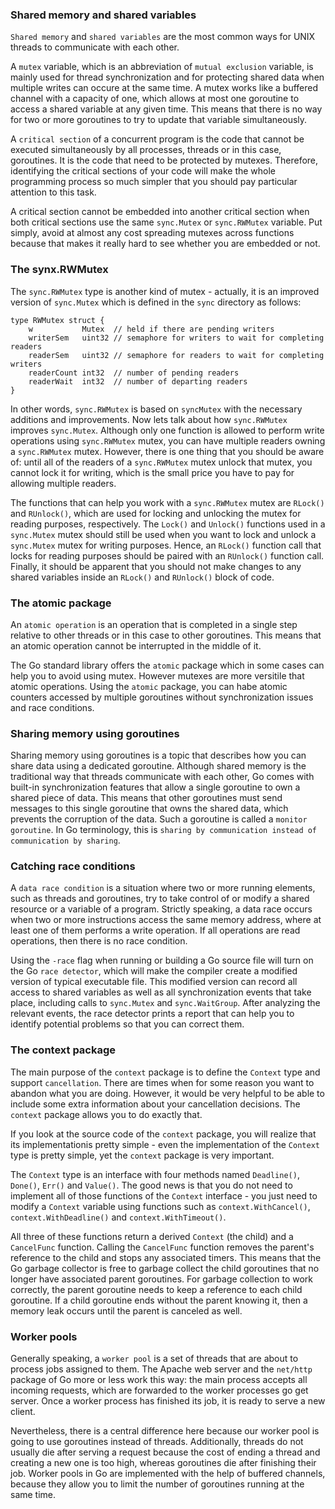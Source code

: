 ### Shared memory and shared variables
`Shared memory` and `shared variables` are the most common ways for UNIX threads to communicate with each other.

A `mutex` variable, which is an abbreviation of `mutual exclusion` variable, is mainly used for thread synchronization and for protecting shared data when multiple writes can occure at the same time. A mutex works like a buffered channel with a capacity of one, which allows at most one goroutine to access a shared variable at any given time. This means that there is no way for two or more goroutines to try to update that variable simultaneously.

A `critical section` of a concurrent program is the code that cannot be executed simultaneously by all processes, threads or in this case, goroutines. It is the code that need to be protected by mutexes. Therefore, identifying the critical sections of your code will make the whole programming process so much simpler that you should pay particular attention to this task.

A critical section cannot be embedded into another critical section when both critical sections use the same `sync.Mutex` or `sync.RWMutex` variable. Put simply, avoid at almost any cost spreading mutexes across functions because that makes it really hard to see whether you are embedded or not.

### The synx.RWMutex
The `sync.RWMutex` type is another kind of mutex - actually, it is an improved version of `sync.Mutex` which is defined in the `sync` directory as follows:
```
type RWMutex struct {
	w           Mutex  // held if there are pending writers
	writerSem   uint32 // semaphore for writers to wait for completing readers
	readerSem   uint32 // semaphore for readers to wait for completing writers
	readerCount int32  // number of pending readers
	readerWait  int32  // number of departing readers
}
```

In other words, `sync.RWMutex` is based on `syncMutex` with the necessary additions and improvements. Now lets talk about how `sync.RWMutex` improves `sync.Mutex`. Although only one function is allowed to perform write operations using `sync.RWMutex` mutex, you can have multiple readers owning a `sync.RWMutex` mutex. However, there is one thing that you should be aware of: until all of the readers of a `sync.RWMutex` mutex unlock that mutex, you cannot lock it for writing, which is the small price you have to pay for allowing multiple readers.

The functions that can help you work with a `sync.RWMutex` mutex are `RLock()` and `RUnlock()`, which are used for locking and unlocking the mutex for reading purposes, respectively. The `Lock()` and `Unlock()` functions used in a `sync.Mutex` mutex should still be used when you want to lock and unlock a `sync.Mutex` mutex for writing purposes. Hence, an `RLock()` function call that locks for reading purposes should be paired with an `RUnlock()` function call. Finally, it should be apparent that you should not make changes to any shared variables inside an `RLock()` and `RUnlock()` block of code.

### The atomic package
An `atomic operation` is an operation that is completed in a single step relative to other threads or in this case to other goroutines. This means that an atomic operation cannot be interrupted in the middle of it.

The Go standard library offers the `atomic` package which in some cases can help you to avoid using mutex. However mutexes are more versitile that atomic operations. Using the `atomic` package, you can habe atomic counters accessed by multiple goroutines without synchronization issues and race conditions.

### Sharing memory using goroutines
Sharing memory using goroutines is a topic that describes how you can share data using a dedicated goroutine. Although shared memory is the traditional way that threads communicate with each other, Go comes with built-in synchronization features that allow a single goroutine to own a shared piece of data. This means that other goroutines must send messages to this single goroutine that owns the shared data, which prevents the corruption of the data. Such a goroutine is called a `monitor goroutine`. In Go terminology, this is `sharing by communication instead of communication by sharing`.

### Catching race conditions
A `data race condition` is a situation where two or more running elements, such as threads and goroutines, try to take control of or modify a shared resource or a variable of a program. Strictly speaking, a data race occurs when two or more instructions access the same memory address, where at least one of them performs a write operation. If all operations are read operations, then there is no race condition.

Using the `-race` flag when running or building a Go source file will turn on the Go `race detector`, which will make the compiler create a modified version of typical executable file. This modified version can record all access to shared variables as well as all synchronization events that take place, including calls to `sync.Mutex` and `sync.WaitGroup`. After analyzing the relevant events, the race detector prints a report that can help you to identify potential problems so that you can correct them.

### The context package
The main purpose of the `context` package is to define the `Context` type and support `cancellation`. There are times when for some reason you want to abandon what you are doing. However, it would be very helpful to be able to include some extra information about your cancellation decisions. The `context` package allows you to do exactly that.

If you look at the source code of the `context` package, you will realize that its implementationis pretty simple - even the implementation of the `Context` type is pretty simple, yet the `context` package is very important.

The `Context` type is an interface with four methods named `Deadline()`, `Done()`, `Err()` and `Value()`. The good news is that you do not need to implement all of those functions of the `Context` interface - you just need to modify a `Context` variable using functions such as `context.WithCancel()`, `context.WithDeadline()` and `context.WithTimeout()`.

All three of these functions return a derived `Context` (the child) and a `CancelFunc` function. Calling the `CancelFunc` function removes the parent's reference to the child and stops any associated timers. This means that the Go garbage collector is free to garbage collect the child goroutines that no longer have associated parent goroutines. For garbage collection to work correctly, the parent goroutine needs to keep a reference to each child goroutine. If a child goroutine ends without the parent knowing it, then a memory leak occurs until the parent is canceled as well.

### Worker pools
Generally speaking, a `worker pool` is a set of threads that are about to process jobs assigned to them. The Apache web server and the `net/http` package of Go more or less work this way: the main process accepts all incoming requests, which are forwarded to the worker processes go get server. Once a worker process has finished its job, it is ready to serve a new client.

Nevertheless, there is a central difference here because our worker pool is going to use goroutines instead of threads. Additionally, threads do not usually die after serving a request because the cost of ending a thread and creating a new one is too high, whereas goroutines die after finishing their job. Worker pools in Go are implemented with the help of buffered channels, because they allow you to limit the number of goroutines running at the same time.